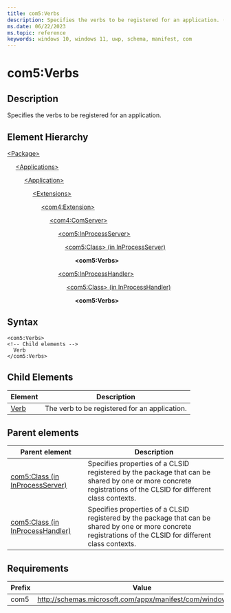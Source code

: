 ```yaml
---
title: com5:Verbs
description: Specifies the verbs to be registered for an application. (com5:Verbs)
ms.date: 06/22/2023
ms.topic: reference
keywords: windows 10, windows 11, uwp, schema, manifest, com
---
```


# com5:Verbs


## Description

Specifies the verbs to be registered for an application.

## Element Hierarchy
[\<Package\>](element-package.md)

&nbsp;&nbsp;&nbsp;&nbsp; [\<Applications\>](element-applications.md)

&nbsp;&nbsp;&nbsp;&nbsp; &nbsp;&nbsp;&nbsp;&nbsp; [\<Application\>](element-application.md)

&nbsp;&nbsp;&nbsp;&nbsp; &nbsp;&nbsp;&nbsp;&nbsp; &nbsp;&nbsp;&nbsp;&nbsp; [\<Extensions\>](element-1-extensions.md)

&nbsp;&nbsp;&nbsp;&nbsp; &nbsp;&nbsp;&nbsp;&nbsp; &nbsp;&nbsp;&nbsp;&nbsp; &nbsp;&nbsp;&nbsp;&nbsp; [\<com4:Extension\>](element-com4-extension.md)

&nbsp;&nbsp;&nbsp;&nbsp; &nbsp;&nbsp;&nbsp;&nbsp; &nbsp;&nbsp;&nbsp;&nbsp; &nbsp;&nbsp;&nbsp;&nbsp; &nbsp;&nbsp;&nbsp;&nbsp; [\<com4:ComServer\>](element-com4-comserver.md)

&nbsp;&nbsp;&nbsp;&nbsp; &nbsp;&nbsp;&nbsp;&nbsp; &nbsp;&nbsp;&nbsp;&nbsp; &nbsp;&nbsp;&nbsp;&nbsp; &nbsp;&nbsp;&nbsp;&nbsp; &nbsp;&nbsp;&nbsp;&nbsp; [\<com5:InProcessServer\>](element-com5-inprocessserver.md)

&nbsp;&nbsp;&nbsp;&nbsp; &nbsp;&nbsp;&nbsp;&nbsp; &nbsp;&nbsp;&nbsp;&nbsp; &nbsp;&nbsp;&nbsp;&nbsp; &nbsp;&nbsp;&nbsp;&nbsp; &nbsp;&nbsp;&nbsp;&nbsp; &nbsp;&nbsp;&nbsp;&nbsp;[\<com5:Class\> (in InProcessServer)](element-com5-inprocessserver-class.md)

&nbsp;&nbsp;&nbsp;&nbsp; &nbsp;&nbsp;&nbsp;&nbsp; &nbsp;&nbsp;&nbsp;&nbsp; &nbsp;&nbsp;&nbsp;&nbsp; &nbsp;&nbsp;&nbsp;&nbsp; &nbsp;&nbsp;&nbsp;&nbsp; &nbsp;&nbsp;&nbsp;&nbsp; &nbsp;&nbsp;&nbsp;&nbsp; **&lt;com5:Verbs&gt;**

&nbsp;&nbsp;&nbsp;&nbsp; &nbsp;&nbsp;&nbsp;&nbsp; &nbsp;&nbsp;&nbsp;&nbsp; &nbsp;&nbsp;&nbsp;&nbsp; &nbsp;&nbsp;&nbsp;&nbsp; &nbsp;&nbsp;&nbsp;&nbsp; [\<com5:InProcessHandler\>](element-com5-inprocesshandler.md)

&nbsp;&nbsp;&nbsp;&nbsp; &nbsp;&nbsp;&nbsp;&nbsp; &nbsp;&nbsp;&nbsp;&nbsp; &nbsp;&nbsp;&nbsp;&nbsp;  &nbsp;&nbsp;&nbsp;&nbsp; &nbsp;&nbsp;&nbsp;&nbsp; &nbsp;&nbsp;&nbsp;&nbsp; [\<com5:Class\> (in InProcessHandler)](element-com5-inprocesshandler-class.md)

&nbsp;&nbsp;&nbsp;&nbsp; &nbsp;&nbsp;&nbsp;&nbsp; &nbsp;&nbsp;&nbsp;&nbsp; &nbsp;&nbsp;&nbsp;&nbsp; &nbsp;&nbsp;&nbsp;&nbsp; &nbsp;&nbsp;&nbsp;&nbsp; &nbsp;&nbsp;&nbsp;&nbsp; &nbsp;&nbsp;&nbsp;&nbsp; **&lt;com5:Verbs&gt;**


## Syntax
```syntax
<com5:Verbs>
<!-- Child elements -->
  Verb
</com5:Verbs>
```

## Child Elements

| Element | Description |
| -----------| -------------|
| [Verb](element-com5-verb.md) | The verb to be registered for an application. |


## Parent elements

| Parent element | Description |
|-|-|
| [com5:Class (in InProcessServer)](element-com5-inprocessserver-class.md) | Specifies properties of a CLSID registered by the package that can be shared by one or more concrete registrations of the CLSID for different class contexts. |
| [com5:Class (in InProcessHandler)](element-com5-inprocesshandler-class.md) | Specifies properties of a CLSID registered by the package that can be shared by one or more concrete registrations of the CLSID for different class contexts. |

## Requirements

| Prefix | Value |
| ---------------| -------------------------------------------------------------|
| com5 | http://schemas.microsoft.com/appx/manifest/com/windows10/5 |
